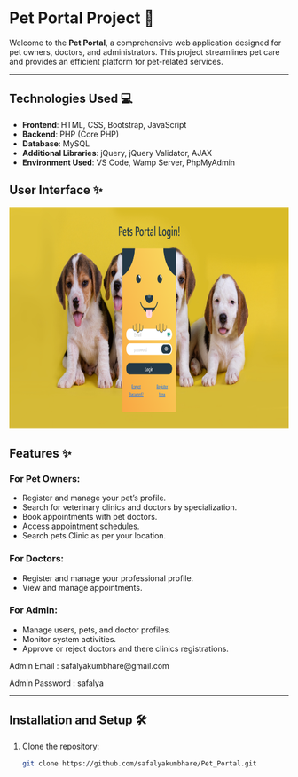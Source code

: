 # Pet Portal Project 🐾

Welcome to the **Pet Portal**, a comprehensive web application designed for pet owners, doctors, and administrators. This project streamlines pet care and provides an efficient platform for pet-related services.

---
## Technologies Used 💻
- **Frontend**: HTML, CSS, Bootstrap, JavaScript
- **Backend**: PHP (Core PHP)
- **Database**: MySQL
- **Additional Libraries**: jQuery, jQuery Validator, AJAX
- **Environment Used**: VS Code, Wamp Server, PhpMyAdmin


## User Interface ✨
<img src="screenshots/Login Pets Portal.png" width="600" height="400">


## Features ✨

### For Pet Owners:
- Register and manage your pet’s profile.
- Search for veterinary clinics and doctors by specialization.
- Book appointments with pet doctors.
- Access appointment schedules.
- Search pets Clinic as per your location.

### For Doctors:
- Register and manage your professional profile.
- View and manage appointments.

### For Admin:
- Manage users, pets, and doctor profiles.
- Monitor system activities.
- Approve or reject doctors and there clinics registrations.

<p>Admin Email : safalyakumbhare@gmail.com</p>
<p>Admin Password : safalya</p>



---

## Installation and Setup 🛠️

1. Clone the repository:
   ```bash
   git clone https://github.com/safalyakumbhare/Pet_Portal.git
